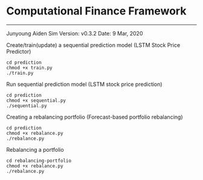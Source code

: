 # Computational Finance Framework
--------------------------------------------------------------------------------------------

Junyoung Aiden Sim
Version: v0.3.2
Date: 9 Mar, 2020

Create/train(update) a sequential prediction model (LSTM Stock Price Predictor)
~~~~~~~~~~~~~~~~~~~~
cd prediction
chmod +x train.py
./train.py
~~~~~~~~~~~~~~~~~~~~

Run sequential prediction model (LSTM stock price prediction)
~~~~~~~~~~~~~~~~~~~~
cd prediction
chmod +x sequential.py
./sequential.py
~~~~~~~~~~~~~~~~~~~~

Creating a rebalancing portfolio (Forecast-based portfolio rebalancing)
~~~~~~~~~~~~~~~~~~~~
cd prediction
chmod +x rebalance.py
./rebalance.py
~~~~~~~~~~~~~~~~~~~~

Rebalancing a portfolio
~~~~~~~~~~~~~~~~~~~~
cd rebalancing-portfolio
chmod +x rebalance.py
./rebalance.py

